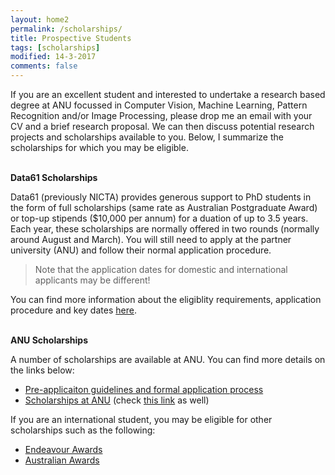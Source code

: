 ```yaml
---
layout: home2
permalink: /scholarships/
title: Prospective Students
tags: [scholarships]
modified: 14-3-2017
comments: false
---
```


If you are an excellent student and interested to undertake a research based degree at ANU focussed in Computer Vision, Machine Learning, Pattern Recognition and/or Image Processing, please drop me an email with your CV and a brief research proposal. We can then discuss potential research projects and scholarships available to you. Below, I summarize the scholarships for which you may be eligible. <br><br>

**Data61 Scholarships**

Data61 (previously NICTA) provides generous support to PhD students in the form of full scholarships (same rate as Australian Postgraduate Award) or top-up stipends ($10,000 per annum) for a duation of up to 3.5 years. Each year, these scholarships are normally offered in two rounds (normally around August and March). You will still need to apply at the partner university (ANU) and follow their normal application procedure. 
> Note that the application dates for domestic and international applicants may be different!

You can find more information about the eligiblity requirements, application procedure and key dates [here](http://www.data61.csiro.au/en/Collaborate-with-us/Universities/Data61-Scholarship-Program). <br><br>


**ANU Scholarships**

A number of scholarships are available at ANU. You can find more details on the links below:
* [Pre-applicaiton guidelines and formal application process](https://cecs.anu.edu.au/study/graduate-research#5)
* [Scholarships at ANU](http://www.anu.edu.au/students/scholarships-support/anu-phd-scholarships) (check [this link](http://www.anu.edu.au/students/scholarships-support/anu-university-research-scholarships) as well)  

If you are an international student, you may be eligible for other scholarships such as the following:
* [Endeavour Awards](https://internationaleducation.gov.au/endeavour%20program/scholarships-and-fellowships/international-applicants/pages/international-applicants.aspx)
* [Australian Awards](http://australiaawards.gov.au/Pages/default.aspx)
